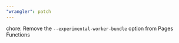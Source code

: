 ```yaml
---
"wrangler": patch
---
```


chore: Remove the `--experimental-worker-bundle` option from Pages Functions

